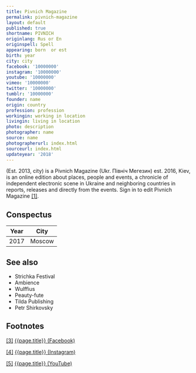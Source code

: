 ```yaml
---
title: Pivnich Magazine
permalink: pivnich-magazine
layout: default
published: true
shortname: PIVNICH
originlang: Rus or En
originspell: Spell
appearing: born  or est
birth: year
city: city
facebook: '10000000'
instagram: '10000000'
youtube: '10000000'
vimeo: '10000000'
twitter: '10000000'
tumblr: '10000000'
founder: name
origin: country
profession: profession
workingin: working in location
livingin: living in location
photo: description
photographer: name
source: name
photographerurl: index.html
sourceurl: index.html
updateyear: '2018'
---
```

(Est. 2013, city) is a Pivnich Magazine (Ukr. Північ Mегезин) est. 2016, Kiev, is an online edition about places, people and events, a chronicle of independent electronic scene in Ukraine and neighboring countries in reports, releases and directly from the events. Sign in to edit Pivnich Magazine <span id="a1">[\[1\]](#f1)</span>.

## Conspectus

|Year|City|
|-|-|
|2017|Moscow|


## See also

+ Strichka Festival
+ Ambience
+ Wulffius
+ Peauty-fute
+ Tilda Publishing
+ Petr Shirkovsky

## Footnotes

[[3]](#a3) <span id="f3"></span> [{{page.title}} (Facebook)](index)

[[4]](#a4) <span id="f4"></span> [{{page.title}} (Instagram)](index)

[[5]](#a5) <span id="f5"></span> [{{page.title}} (YouTube)](index)

